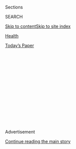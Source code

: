 <div id="app">

<div>

<div>

<div>

<div class="NYTAppHideMasthead css-1q2w90k e1suatyy0">

<div class="section css-ui9rw0 e1suatyy2">

<div class="css-eph4ug er09x8g0">

<div class="css-6n7j50">

</div>

<span class="css-1dv1kvn">Sections</span>

<div class="css-10488qs">

<span class="css-1dv1kvn">SEARCH</span>

</div>

[Skip to content](#site-content)[Skip to site
index](#site-index)

</div>

<div id="masthead-section-label" class="css-1wr3we4 eaxe0e00">

[Health](https://www.nytimes.com/section/health)

</div>

<div class="css-10698na e1huz5gh0">

</div>

</div>

<div id="masthead-bar-one" class="section hasLinks css-15hmgas e1csuq9d3">

<div class="css-uqyvli e1csuq9d0">

</div>

<div class="css-1uqjmks e1csuq9d1">

</div>

<div class="css-9e9ivx">

[](https://myaccount.nytimes.com/auth/login?response_type=cookie&client_id=vi)

</div>

<div class="css-1bvtpon e1csuq9d2">

[Today’s
Paper](https://www.nytimes.com/section/todayspaper)

</div>

</div>

</div>

</div>

<div data-aria-hidden="false">

<div id="site-content" data-role="main">

<div>

<div class="css-1aor85t" style="opacity:0.000000001;z-index:-1;visibility:hidden">

<div class="css-1hqnpie">

<div class="css-epjblv">

<span class="css-17xtcya">[Health](/section/health)</span><span class="css-x15j1o">|</span><span class="css-fwqvlz">Vast
Dragnet Targets Theft of Biomedical Secrets for
China</span>

</div>

<div class="css-k008qs">

<div class="css-1iwv8en">

<span class="css-18z7m18"></span>

<div>

</div>

</div>

<span class="css-1n6z4y">https://nyti.ms/2pDupLp</span>

<div class="css-1705lsu">

<div class="css-4xjgmj">

<div class="css-4skfbu" data-role="toolbar" data-aria-label="Social Media Share buttons, Save button, and Comments Panel with current comment count" data-testid="share-tools">

  - 
  - 
  - 
  - 
    
    <div class="css-6n7j50">
    
    </div>

  - 
  - 

</div>

</div>

</div>

</div>

</div>

</div>

<div id="NYT_TOP_BANNER_REGION" class="css-13pd83m">

</div>

<div id="top-wrapper" class="css-1sy8kpn">

<div id="top-slug" class="css-l9onyx">

Advertisement

</div>

[Continue reading the main
story](#after-top)

<div class="ad top-wrapper" style="text-align:center;height:100%;display:block;min-height:250px">

<div id="top" class="place-ad" data-position="top" data-size-key="top">

</div>

</div>

<div id="after-top">

</div>

</div>

<div>

<div id="sponsor-wrapper" class="css-1hyfx7x">

<div id="sponsor-slug" class="css-19vbshk">

Supported by

</div>

[Continue reading the main
story](#after-sponsor)

<div id="sponsor" class="ad sponsor-wrapper" style="text-align:center;height:100%;display:block">

</div>

<div id="after-sponsor">

</div>

</div>

<div class="css-186x18t">

</div>

<div class="css-1vkm6nb ehdk2mb0">

# Vast Dragnet Targets Theft of Biomedical Secrets for China

</div>

Nearly 200 investigations are underway at major academic centers.
Critics fear that researchers of Chinese descent are being unfairly
targeted.

<div class="css-79elbk" data-testid="photoviewer-wrapper">

<div class="css-z3e15g" data-testid="photoviewer-wrapper-hidden">

</div>

<div class="css-1a48zt4 ehw59r15" data-testid="photoviewer-children">

![<span class="css-16f3y1r e13ogyst0" data-aria-hidden="true">The M.D.
Anderson Cancer Center in Houston. Administrators have investigated five
faculty members on suspicions that they stole intellectual property or
violated funding
rules.</span><span class="css-cnj6d5 e1z0qqy90" itemprop="copyrightHolder"><span class="css-1ly73wi e1tej78p0">Credit...</span><span><span>Scott
Dalton for The New York
Times</span></span></span>](https://static01.nyt.com/images/2019/09/30/science/00CHINESE-SCIENTISTS1/merlin_30858778_8b2b56b6-135c-4378-949f-99f541521665-articleLarge.jpg?quality=75&auto=webp&disable=upscale)

</div>

</div>

<div class="css-18e8msd">

<div class="css-vp77d3 epjyd6m0">

<div class="css-hus3qt ey68jwv0" data-aria-hidden="true">

[![Gina
Kolata](https://static01.nyt.com/images/2018/02/16/multimedia/author-gina-kolata/author-gina-kolata-thumbLarge.jpg
"Gina Kolata")](https://www.nytimes.com/by/gina-kolata)

</div>

<div class="css-1baulvz">

By [<span class="css-1baulvz last-byline" itemprop="name">Gina
Kolata</span>](https://www.nytimes.com/by/gina-kolata)

</div>

</div>

  - 
    
    <div class="css-ld3wwf e16638kd2">
    
    Nov. 4,
    2019
    
    </div>

  - 
    
    <div class="css-4xjgmj">
    
    <div class="css-d8bdto" data-role="toolbar" data-aria-label="Social Media Share buttons, Save button, and Comments Panel with current comment count" data-testid="share-tools">
    
      - 
      - 
      - 
      - 
        
        <div class="css-6n7j50">
        
        </div>
    
      - 
      - 
    
    </div>
    
    </div>

</div>

<div class="css-mdjrty">

[阅读简体中文版](https://cn.nytimes.com/usa/20191105/china-nih-scientists/ "Read in Simplified Chinese")[閱讀繁體中文版](https://cn.nytimes.com/usa/20191105/china-nih-scientists/zh-hant/ "Read in Traditional Chinese")

</div>

</div>

<div class="section meteredContent css-1r7ky0e" name="articleBody" itemprop="articleBody">

<div class="css-1fanzo5 StoryBodyCompanionColumn">

<div class="css-53u6y8">

The scientist at M.D. Anderson Cancer Center in Houston was hardly
discreet. “Here is the bones and meet of what you want,” he wrote in a
misspelled email to researchers in China.

Attached was a confidential research proposal, according to
administrators at the center. The scientist had access to the document
only because he had been asked to review it for the National Institutes
of Health — and the center had examined his email because federal
officials had asked them to investigate him.

The N.I.H. and the F.B.I. have begun a vast effort to root out
scientists who they say are stealing biomedical research for other
countries from institutions across the United States. Almost all of the
incidents they uncovered and that are under investigation involve
scientists of Chinese descent, including naturalized American citizens,
allegedly stealing for China.

Seventy-one institutions, including many of the most prestigious medical
schools in the United States, are now investigating 180 individual cases
involving potential theft of intellectual property. The cases began
after the N.I.H., prompted by information provided by the F.B.I., sent
18,000 letters last year urging administrators who oversee government
grants to be vigilant.

</div>

</div>

<div class="css-1fanzo5 StoryBodyCompanionColumn">

<div class="css-53u6y8">

So far, the N.I.H. has referred 24 cases in which there may be evidence
of criminal activity to the inspector general’s office of the Department
of Health and Human Services, which may turn over the cases for criminal
prosecution. “It seems to be hitting every discipline in biomedical
research,” said Dr. Michael Lauer, deputy director for extramural
research at the N.I.H.

The investigations have fanned fears that China is exploiting the
relative openness of the American scientific system to engage in
wholesale economic espionage. At the same time, the scale of the dragnet
has sent a tremor through the ranks of biomedical researchers, some of
whom say ethnic Chinese scientists are being unfairly targeted for
scrutiny as Washington’s geopolitical competition with Beijing
intensifies.

“You could take a dart board with medical colleges with significant
research programs and, as far as I can tell, you’d have a 50-50 chance
of hitting a school with an active case,” said Dr. Ross McKinney Jr.,
chief scientific officer of the Association of American Medical
Colleges.

The alleged theft involves not military secrets, but scientific ideas,
designs, devices, data and methods that may lead to profitable new
treatments or diagnostic tools.

Some researchers under investigation have obtained patents in China on
work funded by the United States government and owned by American
institutions, the N.I.H. said. Others are suspected of setting up labs
in China that secretly duplicated American research, according to
government officials and university administrators.

</div>

</div>

<div class="css-1fanzo5 StoryBodyCompanionColumn">

<div class="css-53u6y8">

The N.I.H. has not named most of the scientists under investigation,
citing due process, and neither have most of the institutions involved.
“As with any personnel matter, we typically do not share names or
details of affected individuals,” said Brette Peyton, a spokeswoman at
M.D. Anderson.

But roughly a dozen scientists are known to have resigned or been fired
from universities and research centers across the United States so far.
Some have declined to discuss the allegations against them; others have
denied any wrongdoing.

In several cases, scientists supported by the N.I.H. or other federal
agencies are accused of accepting funding from the Chinese government in
violation of N.I.H. rules. Some have said that they did not know the
arrangements had to be disclosed or were forbidden.

</div>

</div>

<div class="css-79elbk" data-testid="photoviewer-wrapper">

<div class="css-z3e15g" data-testid="photoviewer-wrapper-hidden">

</div>

<div class="css-1a48zt4 ehw59r15" data-testid="photoviewer-children">

![<span class="css-16f3y1r e13ogyst0" data-aria-hidden="true">“How would
you feel if you were a U.S. scientist sending your best idea to the
government in a grant application, and someone ended up doing your
project in China?” said Dr. Ross McKinney, chief scientific officer at
the Association of American Medical
Colleges.</span><span class="css-cnj6d5 e1z0qqy90" itemprop="copyrightHolder"><span class="css-1ly73wi e1tej78p0">Credit...</span><span>Lexey
Swall for The New York
Times</span></span>](https://static01.nyt.com/images/2019/09/30/science/00CHINESE-SCIENTISTS2/merlin_156683919_a5d34f3d-d3a3-4b30-981e-06746801391a-articleLarge.jpg?quality=75&auto=webp&disable=upscale)

</div>

</div>

<div class="css-1fanzo5 StoryBodyCompanionColumn">

<div class="css-53u6y8">

In August, Feng Tao, 48, a chemist at the University of Kansas known as
Franklin, was indicted on four counts of fraud for allegedly[failing to
disclose a full-time appointment at a Chinese
university](https://www.insidehighered.com/news/2019/08/23/kansas-professor-indicted-allegedly-failing-disclose-appointment-chinese-university)while
receiving federal funds.

His lawyer, Peter R. Zeidenberg, declined to comment on Dr. Tao’s case
but suggested that prosecutors were targeting academics nationwide who
had made simple mistakes.

“Professors, they get their summers off,” he said in an interview.
“Oftentimes they will take appointments in China for the summer. They
don’t believe they have to report that.”

</div>

</div>

<div class="css-1fanzo5 StoryBodyCompanionColumn">

<div class="css-53u6y8">

“They next thing you know, they are being charged with wire fraud with
20-year penalties,” he added. “It’s like, are you kidding me?”

The investigations have left Chinese and Chinese-American academics
feeling “that they will be targeted and that they are at risk,” said
Frank Wu, a law professor at the University of California Hastings
School of the Law and former president of the Committee of 100, an
organization of prominent Chinese-Americans.

Dr. Wu and other critics said the cases recalled the government’s
five-year investigation of Wen Ho Lee, a scientist at the Los Alamos
National Laboratory who was accused in 1999 of stealing nuclear warhead
plans for China and incarcerated for months, only to be freed [after the
government’s case essentially
collapsed](https://www.nytimes.com/2001/02/04/us/the-making-of-a-suspect-the-case-of-wen-ho-lee.html).
He pleaded guilty to a single felony count of mishandling secrets.

More recently, the Justice Department has been forced to drop theft
charges against at least four Chinese-American scientists since 2014:
two former Eli Lilly scientists in Indiana, a [National Weather Service
hydrologist in
Ohio](https://www.nytimes.com/2015/05/10/business/accused-of-spying-for-china-until-she-wasnt.html)
and a [professor at Temple
University](https://www.nytimes.com/2015/09/12/us/politics/us-drops-charges-that-professor-shared-technology-with-china.html?module=inline)
in Philadelphia. The Justice Department [changed its rules in 2016,
giving greater oversight over these national security cases to
prosecutors in
Washington](https://www.nytimes.com/2016/04/27/us/after-missteps-us-tightens-rules-for-national-security-cases.html).

But Dr. Lauer and other officials said the investigations into
biomedical research have uncovered clear evidence of wrongdoing. In one
case at M.D. Anderson, a scientist who had packed a suitcase with
computer hard drives containing research data was stopped at the airport
on the way to China, Dr. Lauer and officials at the center said.

Overall, they argued, the cases paint a disturbing picture of economic
espionage in which the Chinese government has been taking advantage of a
biomedical research system in the United States built on trust and the
free exchange of ideas.

“How would you feel if you were a U.S. scientist sending your best idea
to the government in a grant application, and someone ended up doing
your project in China?” Dr. McKinney
asked.

</div>

</div>

<div class="css-1fanzo5 StoryBodyCompanionColumn">

<div class="css-53u6y8">

## ‘This was something we had never seen.’

</div>

</div>

<div class="css-79elbk" data-testid="photoviewer-wrapper">

<div class="css-z3e15g" data-testid="photoviewer-wrapper-hidden">

</div>

<div class="css-1a48zt4 ehw59r15" data-testid="photoviewer-children">

<div class="css-1xdhyk6 erfvjey0">

<span class="css-1ly73wi e1tej78p0">Image</span>

<div class="css-zjzyr8">

<div data-testid="lazyimage-container" style="height:257.77777777777777px">

</div>

</div>

</div>

<span class="css-16f3y1r e13ogyst0" data-aria-hidden="true">The F.B.I.
director Christopher Wray appearing before the Senate Judiciary
Committee on July
23.</span><span class="css-cnj6d5 e1z0qqy90" itemprop="copyrightHolder"><span class="css-1ly73wi e1tej78p0">Credit...</span><span>Erin
Schaff/The New York Times</span></span>

</div>

</div>

<div class="css-1fanzo5 StoryBodyCompanionColumn">

<div class="css-53u6y8">

Concern at the N.I.H. about the theft of biomedical research stretches
back at least to June 2016, when the F.B.I. contacted N.I.H. officials
with unusual questions about the American scientific research system.

How did peer review happen? What sort of controls were in place? “They
needed to know how our system worked as compared to, say, national
defense,” Dr. Lauer said.

The F.B.I. declined to discuss ongoing investigations, including why it
initiated so many and how targets were selected. But Christopher Wray,
director of the F.B.I., told the Senate Judiciary Committee in July that
China is using “nontraditional collectors” of intelligence, and is
attempting to “steal their way up the economic ladder at our expense.”

The F.B.I.’s field office for commercial counterespionage, in Houston,
asked administrators from Texas academic and medical centers to attend
classified meetings in the summer of 2018 to discuss evidence of
intellectual property theft. The administrators were given emergency
security clearances and told to sign nondisclosure agreements.

Then, acting on information from the F.B.I. and other sources, the
N.I.H. in late August 2018 began sending letters to medical centers
nationwide asking administrators to investigate individual scientists.

“This was something we had never seen,” Dr. Lauer said. “It took us a
while to grasp the seriousness of the problem.”

</div>

</div>

<div class="css-1fanzo5 StoryBodyCompanionColumn">

<div class="css-53u6y8">

Some of the first inklings of trouble were discovered by administrators
at M.D. Anderson, a prominent cancer research and treatment center.
Between August 2018 and January 2019, five letters arrived at the center
from the N.I.H. asking administrators to investigate the activities of
five faculty members.

Dr. Peter Pisters, president of the cancer center, said he and his
colleagues reviewed faculty emails, and they turned up disturbing
evidence.

Among the redacted emails provided to The New York Times was one by a
scientist planning to whisk proprietary test materials to colleagues in
China. “I should be able to bring the whole sets of primers to you (if I
can figure out how to get a dozen tubes of frozen DNA onto an
airplane),” he
wrote.

</div>

</div>

<div class="css-79elbk" data-testid="photoviewer-wrapper">

<div class="css-z3e15g" data-testid="photoviewer-wrapper-hidden">

</div>

<div class="css-1a48zt4 ehw59r15" data-testid="photoviewer-children">

<div class="css-1xdhyk6 erfvjey0">

<span class="css-1ly73wi e1tej78p0">Image</span>

<div class="css-zjzyr8">

<div data-testid="lazyimage-container" style="height:257.77777777777777px">

</div>

</div>

</div>

<span class="css-16f3y1r e13ogyst0" data-aria-hidden="true">Li
Xiao-Jiang, right, and Li Shihua in Guangzhou, China. They were employed
at Emory University in Atlanta for more than 20
years.</span><span class="css-cnj6d5 e1z0qqy90" itemprop="copyrightHolder"><span class="css-1ly73wi e1tej78p0">Credit...</span><span>Lam
Yik Fei for The New York Times</span></span>

</div>

</div>

<div class="css-1fanzo5 StoryBodyCompanionColumn">

<div class="css-53u6y8">

The redacted M.D. Anderson emails also suggest that a scientist at the
medical center sent data and research to the Chinese government in
exchange for a $75,000 one-year “appointment” under the Thousand Talents
Program, which Beijing established a decade ago to recruit scientists to
Chinese universities.

Researchers are legally obligated to disclose such payments to the
N.I.H. and to their academic institutions, and the scientist had not
done so, according to an internal report on the investigation.

Still another scientist at M.D. Anderson had forwarded a confidential
research proposal to a contact in China, writing, “Attached please find
an application about mitochondrial DNA mutation in tumor development.
Please keep it to yourself.”

</div>

</div>

<div class="css-1fanzo5 StoryBodyCompanionColumn">

<div class="css-53u6y8">

Administrators at M.D. Anderson said three of the scientists had
resigned and one had retired. The fifth case involved a scientist whose
transgressions may not be serious enough to be fired.

Dr. Xifeng Wu, who left M.D. Anderson and is now dean of the School of
Public Health at Zhejiang University in China, declined to comment on
the circumstances of her resignation. “I would like to focus on my
research,” she said.

M.D. Anderson is not the only institution wrestling with possible
scientific misconduct.

Last month, two married scientists, Yu Zhou, 49, and Li Chen, 46, who
had worked at Nationwide Children’s Hospital in Columbus, Ohio, for a
decade, were indicted on charges that they stole technology developed at
the hospital and used it to apply for Chinese patents and set up biotech
companies in China and the United States.

Dr. Zhou’s lawyer, Glenn Seiden, said in an email that the couple did
not commit any crimes, and that Dr. Zhou is a “trailblazer” in
scientific research.

In May, two scientists at Emory University in Atlanta, Dr. Li Xiao-Jiang
and Dr. Li Shihua, were fired after administrators discovered that Dr.
Li Xiao-Jiang had received funding from China’s Thousand Talents
Program.

The couple had worked there for more than two decades, researching
Huntington’s disease. University administrators declined to provide
further information.

“They treated us like criminals,” Dr. Li Xiao-Jiang said in an interview
near Jinan University in southern China, where he and his wife now work.
He disputed the suggestion that they had failed to report ties to China.

</div>

</div>

<div class="css-1fanzo5 StoryBodyCompanionColumn">

<div class="css-53u6y8">

“Our work is for humanity,” Dr. Li Shihua added. “You can’t say if I
worked in China, I’m not loyal to the U.S.”

In July, Dr. Kang Zhang, the former chief of eye genetics at the
University of California, San Diego, resigned after local journalists
[disclosed his involvement with a biotech firm in
China](https://inewsource.org/2019/07/06/thousand-talents-program-china-fbi-kang-zhang-ucsd/)
that seemed to rely on research he had performed at the university.

[Dr. Zhang, also a member of
the](https://inewsource.org/2019/07/06/thousand-talents-program-china-fbi-kang-zhang-ucsd/)[Thousand
Talents
Program](https://inewsource.org/2019/07/06/thousand-talents-program-china-fbi-kang-zhang-ucsd/),
did not tell the university about his role. His lawyer, Leo Cunningham,
said that Dr. Zhang’s suspension was not related to his involvement with
the Chinese biotech firm or the program, but instead to his conduct as
an investigator in a clinical trial two years
earlier.

</div>

</div>

<div class="css-79elbk" data-testid="photoviewer-wrapper">

<div class="css-z3e15g" data-testid="photoviewer-wrapper-hidden">

</div>

<div class="css-1a48zt4 ehw59r15" data-testid="photoviewer-children">

<div class="css-1xdhyk6 erfvjey0">

<span class="css-1ly73wi e1tej78p0">Image</span>

<div class="css-zjzyr8">

<div data-testid="lazyimage-container" style="height:257.77777777777777px">

</div>

</div>

</div>

<span class="css-16f3y1r e13ogyst0" data-aria-hidden="true">Dr. Michael
Lauer, deputy director for extramural research at the National
Institutes of Health in Bethesda, Md. “We know there are companies
formed in China for which we funded the research,” he
said.</span><span class="css-cnj6d5 e1z0qqy90" itemprop="copyrightHolder"><span class="css-1ly73wi e1tej78p0">Credit...</span><span>Lexey
Swall for The New York Times</span></span>

</div>

</div>

<div class="css-1fanzo5 StoryBodyCompanionColumn">

<div class="css-53u6y8">

What is coming to light, Dr. Lauer said, is “a tapestry of incidents.”

Start-up companies in China, federal officials say, were founded on
scientific and medical technology that the N.I.H. developed with
taxpayer money. “We know there are companies formed in China for which
we funded the research,” Dr. Lauer said.

Some scientists of Chinese descent also secretly received patents in
China for research conducted in the United States, according to Dr.
Lauer, and some researchers in the Thousand Talents Program signed
contracts that require them to provide the Chinese government with
confidential results obtained in the United States or other lab
discoveries.

“If the N.I.H. funded it, it should be available to U.S. taxpayers,”
said Dr. McKinney, of the Association of American Medical Colleges. “But
if a project is also funded in China, it is moving intellectual property
to
China.”

</div>

</div>

<div class="css-1fanzo5 StoryBodyCompanionColumn">

<div class="css-53u6y8">

## Espionage or racism?

</div>

</div>

<div class="css-79elbk" data-testid="photoviewer-wrapper">

<div class="css-z3e15g" data-testid="photoviewer-wrapper-hidden">

</div>

<div class="css-1a48zt4 ehw59r15" data-testid="photoviewer-children">

<div class="css-1xdhyk6 erfvjey0">

<span class="css-1ly73wi e1tej78p0">Image</span>

<div class="css-zjzyr8">

<div data-testid="lazyimage-container" style="height:257.77777777777777px">

</div>

</div>

</div>

<span class="css-16f3y1r e13ogyst0" data-aria-hidden="true">The National
Institutes of Health in Bethesda, Md. Officials claim they are not
targeting ethnically Chinese
scientists. </span><span class="css-cnj6d5 e1z0qqy90" itemprop="copyrightHolder"><span class="css-1ly73wi e1tej78p0">Credit...</span><span>J.
Scott Applewhite/Associated Press</span></span>

</div>

</div>

<div class="css-1fanzo5 StoryBodyCompanionColumn">

<div class="css-53u6y8">

Federal and academic officials stress that they are not targeting
Chinese researchers on the basis of their ethnicity. But the F.B.I.’s
silence regarding how so many investigations began has exacerbated
concern that the government’s efforts to uncover economic espionage may
tar all Chinese and Chinese-American scientists — and make it more
difficult to recruit Chinese students and scholars.

“We can’t tell who is guilty or innocent, but look at the actual effect
on people of Chinese descent,” said Mr. Wu, the law professor. “People
are living in fear. It is a question of impact rather than intent.”

With the Trump administration taking a harder line against China,
including imposing tariffs intended to punish violations of intellectual
property rights, Mr. Wu sees a sharp reversal in attitudes about China
and the Chinese.

“I am getting calls and emails constantly now from ethnic Chinese — even
those who are U.S. citizens — who feel threatened,” he said. But few are
willing to step forward with allegations of discrimination, he added.

To Dr. Lauer, the charges of racism are unfounded. “Not all the foreign
influence cases involve China,” he said. “But the vast majority do.”

The real question, he added, is how to preserve the open exchange of
scientific ideas in the face of growing security concerns. At M.D.
Anderson, administrators are tightening controls to make data less
freely available.

</div>

</div>

<div class="css-1fanzo5 StoryBodyCompanionColumn">

<div class="css-53u6y8">

People can no longer use personal laptops on the wireless network. The
center has barred the use of flash drives and disabled USB ports. And
all of its employees’ computers can now be monitored remotely.

The N.I.H. is clamping down, too. It recommends that reviewers of grant
applications have limited ability to download or print them. Those
traveling to certain regions should use loaner computers, it says, and
academic institutions should be alert to frequent foreign travel by
scientists, or frequent publishing with colleagues outside the United
States.

The National Science Foundation has commissioned an independent
scientific advisory group to recommend ways of balancing openness and
security, and warned employees that they are prohibited from
participating in programs like China’s Thousand Talents Program.

The F.B.I. has given research institutions tools to scan emails for
keywords in Mandarin that might tip off administrators to breaches,
according to Dr. McKinney.

“The effects this will have on long-term, trusting relationships are
hard for us to face,” he said. “We just are not used to systematic
cheating.”

Javier Hernandez contributed reporting from Beijing.

</div>

</div>

</div>

<div>

</div>

<div>

</div>

<div>

</div>

<div>

<div id="bottom-wrapper" class="css-1ede5it">

<div id="bottom-slug" class="css-l9onyx">

Advertisement

</div>

[Continue reading the main
story](#after-bottom)

<div id="bottom" class="ad bottom-wrapper" style="text-align:center;height:100%;display:block;min-height:90px">

</div>

<div id="after-bottom">

</div>

</div>

</div>

</div>

</div>

## Site Index

<div>

</div>

## Site Information Navigation

  - [© <span>2020</span> <span>The New York Times
    Company</span>](https://help.nytimes.com/hc/en-us/articles/115014792127-Copyright-notice)

<!-- end list -->

  - [NYTCo](https://www.nytco.com/)
  - [Contact
    Us](https://help.nytimes.com/hc/en-us/articles/115015385887-Contact-Us)
  - [Work with us](https://www.nytco.com/careers/)
  - [Advertise](https://nytmediakit.com/)
  - [T Brand Studio](http://www.tbrandstudio.com/)
  - [Your Ad
    Choices](https://www.nytimes.com/privacy/cookie-policy#how-do-i-manage-trackers)
  - [Privacy](https://www.nytimes.com/privacy)
  - [Terms of
    Service](https://help.nytimes.com/hc/en-us/articles/115014893428-Terms-of-service)
  - [Terms of
    Sale](https://help.nytimes.com/hc/en-us/articles/115014893968-Terms-of-sale)
  - [Site
    Map](https://spiderbites.nytimes.com)
  - [Help](https://help.nytimes.com/hc/en-us)
  - [Subscriptions](https://www.nytimes.com/subscription?campaignId=37WXW)

</div>

</div>

</div>

</div>
